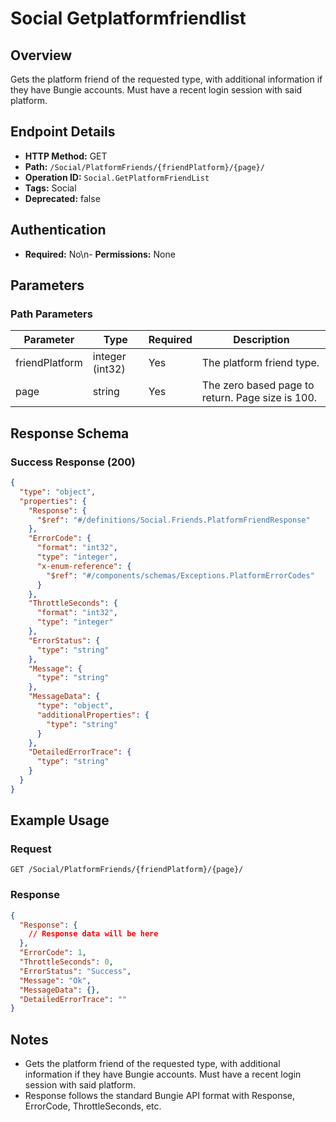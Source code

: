 # Social Getplatformfriendlist

## Overview
Gets the platform friend of the requested type, with additional information if they have Bungie accounts. Must have a recent login session with said platform.

## Endpoint Details
- **HTTP Method:** GET
- **Path:** `/Social/PlatformFriends/{friendPlatform}/{page}/`
- **Operation ID:** `Social.GetPlatformFriendList`
- **Tags:** Social
- **Deprecated:** false

## Authentication
- **Required:** No\n- **Permissions:** None

## Parameters

### Path Parameters
| Parameter | Type | Required | Description |
|-----------|------|----------|-------------|
| friendPlatform | integer (int32) | Yes | The platform friend type. |
| page | string | Yes | The zero based page to return. Page size is 100. |


## Response Schema

### Success Response (200)
```json
{
  "type": "object",
  "properties": {
    "Response": {
      "$ref": "#/definitions/Social.Friends.PlatformFriendResponse"
    },
    "ErrorCode": {
      "format": "int32",
      "type": "integer",
      "x-enum-reference": {
        "$ref": "#/components/schemas/Exceptions.PlatformErrorCodes"
      }
    },
    "ThrottleSeconds": {
      "format": "int32",
      "type": "integer"
    },
    "ErrorStatus": {
      "type": "string"
    },
    "Message": {
      "type": "string"
    },
    "MessageData": {
      "type": "object",
      "additionalProperties": {
        "type": "string"
      }
    },
    "DetailedErrorTrace": {
      "type": "string"
    }
  }
}
```


## Example Usage

### Request
```http
GET /Social/PlatformFriends/{friendPlatform}/{page}/
```

### Response
```json
{
  "Response": {
    // Response data will be here
  },
  "ErrorCode": 1,
  "ThrottleSeconds": 0,
  "ErrorStatus": "Success",
  "Message": "Ok",
  "MessageData": {},
  "DetailedErrorTrace": ""
}
```

## Notes
- Gets the platform friend of the requested type, with additional information if they have Bungie accounts. Must have a recent login session with said platform.
- Response follows the standard Bungie API format with Response, ErrorCode, ThrottleSeconds, etc.
